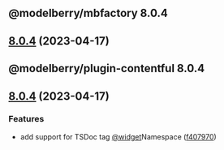 ## @modelberry/mbfactory 8.0.4

## [8.0.4](https://github.com/modelberry/factory/compare/8.0.3...8.0.4) (2023-04-17)



## @modelberry/plugin-contentful 8.0.4

## [8.0.4](https://github.com/modelberry/factory/compare/8.0.3...8.0.4) (2023-04-17)


### Features

* add support for TSDoc tag [@widget](https://github.com/widget)Namespace ([f407970](https://github.com/modelberry/factory/commit/f407970f65204ed82f03bfb721690fd0e764495e))


